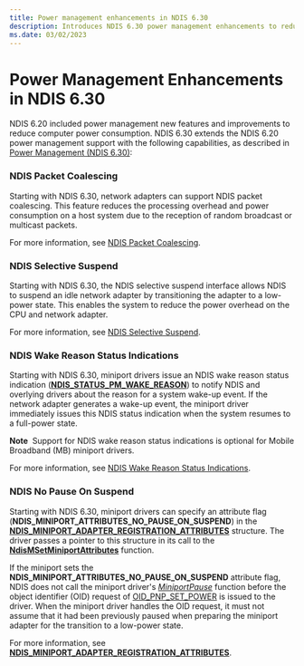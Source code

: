 ```yaml
---
title: Power management enhancements in NDIS 6.30
description: Introduces NDIS 6.30 power management enhancements to reduce computer power consumption
ms.date: 03/02/2023
---
```


# Power Management Enhancements in NDIS 6.30


NDIS 6.20 included power management new features and improvements to reduce computer power consumption. NDIS 6.30 extends the NDIS 6.20 power management support with the following capabilities, as described in [Power Management (NDIS 6.30)](power-management--ndis-6-30-.md):

### NDIS Packet Coalescing

Starting with NDIS 6.30, network adapters can support NDIS packet coalescing. This feature reduces the processing overhead and power consumption on a host system due to the reception of random broadcast or multicast packets.

For more information, see [NDIS Packet Coalescing](ndis-packet-coalescing.md).

### NDIS Selective Suspend

Starting with NDIS 6.30, the NDIS selective suspend interface allows NDIS to suspend an idle network adapter by transitioning the adapter to a low-power state. This enables the system to reduce the power overhead on the CPU and network adapter.

For more information, see [NDIS Selective Suspend](ndis-selective-suspend.md).

### NDIS Wake Reason Status Indications

Starting with NDIS 6.30, miniport drivers issue an NDIS wake reason status indication ([**NDIS\_STATUS\_PM\_WAKE\_REASON**](./ndis-status-pm-wake-reason.md)) to notify NDIS and overlying drivers about the reason for a system wake-up event. If the network adapter generates a wake-up event, the miniport driver immediately issues this NDIS status indication when the system resumes to a full-power state.

**Note**  Support for NDIS wake reason status indications is optional for Mobile Broadband (MB) miniport drivers.

 

For more information, see [NDIS Wake Reason Status Indications](overview-of-ndis-wake-reason-statue-indications.md).

### NDIS No Pause On Suspend

Starting with NDIS 6.30, miniport drivers can specify an attribute flag (**NDIS\_MINIPORT\_ATTRIBUTES\_NO\_PAUSE\_ON\_SUSPEND**) in the [**NDIS\_MINIPORT\_ADAPTER\_REGISTRATION\_ATTRIBUTES**](/windows-hardware/drivers/ddi/ndis/ns-ndis-_ndis_miniport_adapter_registration_attributes) structure. The driver passes a pointer to this structure in its call to the [**NdisMSetMiniportAttributes**](/windows-hardware/drivers/ddi/ndis/nf-ndis-ndismsetminiportattributes) function.

If the miniport sets the **NDIS\_MINIPORT\_ATTRIBUTES\_NO\_PAUSE\_ON\_SUSPEND** attribute flag, NDIS does not call the miniport driver's [*MiniportPause*](/windows-hardware/drivers/ddi/ndis/nc-ndis-miniport_pause) function before the object identifier (OID) request of [OID\_PNP\_SET\_POWER](./oid-pnp-set-power.md) is issued to the driver. When the miniport driver handles the OID request, it must not assume that it had been previously paused when preparing the miniport adapter for the transition to a low-power state.

For more information, see [**NDIS\_MINIPORT\_ADAPTER\_REGISTRATION\_ATTRIBUTES**](/windows-hardware/drivers/ddi/ndis/ns-ndis-_ndis_miniport_adapter_registration_attributes).

 

